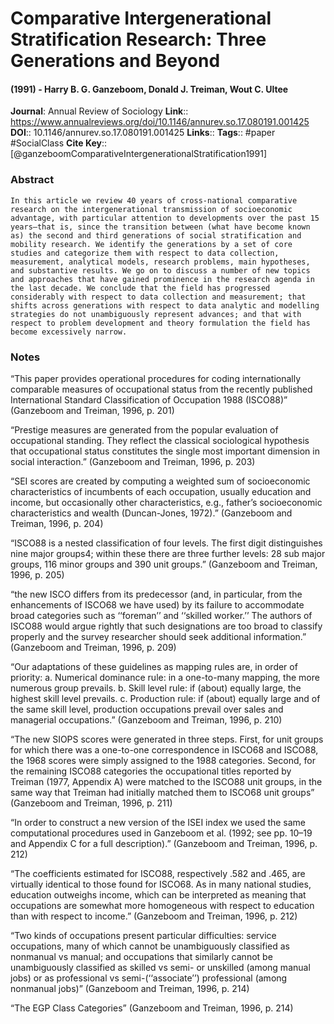 # Comparative Intergenerational Stratification Research: Three Generations and Beyond
#### (1991) - Harry B. G. Ganzeboom, Donald J. Treiman, Wout C. Ultee
**Journal**: Annual Review of Sociology
**Link**:: https://www.annualreviews.org/doi/10.1146/annurev.so.17.080191.001425
**DOI**:: 10.1146/annurev.so.17.080191.001425
**Links**:: 
**Tags**:: #paper #SocialClass 
**Cite Key**:: [@ganzeboomComparativeIntergenerationalStratification1991]

### Abstract

```
In this article we review 40 years of cross-national comparative research on the intergenerational transmission of socioeconomic advantage, with particular attention to developments over the past 15 years—that is, since the transition between (what have become known as) the second and third generations of social stratification and mobility research. We identify the generations by a set of core studies and categorize them with respect to data collection, measurement, analytical models, research problems, main hypotheses, and substantive results. We go on to discuss a number of new topics and approaches that have gained prominence in the research agenda in the last decade. We conclude that the field has progressed considerably with respect to data collection and measurement; that shifts across generations with respect to data analytic and modelling strategies do not unambiguously represent advances; and that with respect to problem development and theory formulation the field has become excessively narrow.
```

### Notes

“This paper provides operational procedures for coding internationally comparable measures of occupational status from the recently published International Standard Classification of Occupation 1988 (ISCO88)” (Ganzeboom and Treiman, 1996, p. 201)

“Prestige measures are generated from the popular evaluation of occupational standing. They reflect the classical sociological hypothesis that occupational status constitutes the single most important dimension in social interaction.” (Ganzeboom and Treiman, 1996, p. 203)

“SEI scores are created by computing a weighted sum of socioeconomic characteristics of incumbents of each occupation, usually education and income, but occasionally other characteristics, e.g., father’s socioeconomic characteristics and wealth (Duncan-Jones, 1972).” (Ganzeboom and Treiman, 1996, p. 204)

“ISCO88 is a nested classification of four levels. The first digit distinguishes nine major groups4; within these there are three further levels: 28 sub major groups, 116 minor groups and 390 unit groups.” (Ganzeboom and Treiman, 1996, p. 205)

“the new ISCO differs from its predecessor (and, in particular, from the enhancements of ISCO68 we have used) by its failure to accommodate broad categories such as ‘‘foreman’’ and ‘‘skilled worker.’’ The authors of ISCO88 would argue rightly that such designations are too broad to classify properly and the survey researcher should seek additional information.” (Ganzeboom and Treiman, 1996, p. 209)

“Our adaptations of these guidelines as mapping rules are, in order of priority: a. Numerical dominance rule: in a one-to-many mapping, the more numerous group prevails. b. Skill level rule: if (about) equally large, the highest skill level prevails. c. Production rule: if (about) equally large and of the same skill level, production occupations prevail over sales and managerial occupations.” (Ganzeboom and Treiman, 1996, p. 210)

“The new SIOPS scores were generated in three steps. First, for unit groups for which there was a one-to-one correspondence in ISCO68 and ISCO88, the 1968 scores were simply assigned to the 1988 categories. Second, for the remaining ISCO88 categories the occupational titles reported by Treiman (1977, Appendix A) were matched to the ISCO88 unit groups, in the same way that Treiman had initially matched them to ISCO68 unit groups” (Ganzeboom and Treiman, 1996, p. 211)

“In order to construct a new version of the ISEI index we used the same computational procedures used in Ganzeboom et al. (1992; see pp. 10–19 and Appendix C for a full description).” (Ganzeboom and Treiman, 1996, p. 212)

“The coefficients estimated for ISCO88, respectively .582 and .465, are virtually identical to those found for ISCO68. As in many national studies, education outweighs income, which can be interpreted as meaning that occupations are somewhat more homogeneous with respect to education than with respect to income.” (Ganzeboom and Treiman, 1996, p. 212)

“Two kinds of occupations present particular difficulties: service occupations, many of which cannot be unambiguously classified as nonmanual vs manual; and occupations that similarly cannot be unambiguously classified as skilled vs semi- or unskilled (among manual jobs) or as professional vs semi-(‘‘associate’’) professional (among nonmanual jobs)” (Ganzeboom and Treiman, 1996, p. 214)

“The EGP Class Categories” (Ganzeboom and Treiman, 1996, p. 214)